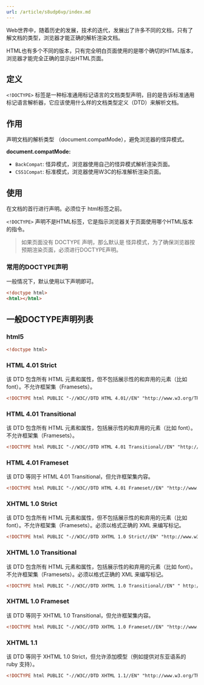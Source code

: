 ```yaml
---
url: /article/s8udp6vp/index.md
---
```

Web世界中，随着历史的发展，技术的迭代，发展出了许多不同的文档，只有了解文档的类型，浏览器才能正确的解析渲染文档。

HTML也有多个不同的版本，只有完全明白页面使用的是哪个确切的HTML版本，浏览器才能完全正确的显示出HTML页面。

## 定义

`<!DOCTYPE>` 标签是一种标准通用标记语言的文档类型声明，目的是告诉标准通用标记语言解析器，它应该使用什么样的文档类型定义（DTD）来解析文档。

## 作用

声明文档的解析类型 （document.compatMode），避免浏览器的怪异模式。

**document.compatMode:**

* `BackCompat`: 怪异模式，浏览器使用自己的怪异模式解析渲染页面。
* `CSS1Compat`: 标准模式，浏览器使用W3C的标准解析渲染页面。

## 使用

在文档的首行进行声明。必须位于 html标签之前。

`<!DOCTYPE>` 声明不是HTML标签，它是指示浏览器关于页面使用哪个HTML版本的指令。

> 如果页面没有 DOCTYPE 声明，那么默认是 怪异模式，为了确保浏览器按预期渲染页面，必须进行DOCTYPE声明。

### 常用的DOCTYPE声明

一般情况下，默认使用以下声明即可。

```html
<!doctype html>
<html></html>
```

## 一般DOCTYPE声明列表

### html5

```html
<!doctype html>
```

### HTML 4.01 Strict

该 DTD 包含所有 HTML 元素和属性，但不包括展示性的和弃用的元素（比如 font）。不允许框架集（Framesets）。

```html
<!DOCTYPE html PUBLIC "-//W3C//DTD HTML 4.01//EN" "http://www.w3.org/TR/html4/strict.dtd">
```

### HTML 4.01 Transitional

该 DTD 包含所有 HTML 元素和属性，包括展示性的和弃用的元素（比如 font）。不允许框架集（Framesets）。

```html
<!DOCTYPE html PUBLIC "-//W3C//DTD HTML 4.01 Transitional//EN" "http://www.w3.org/TR/html4/loose.dtd">
```

### HTML 4.01 Frameset

该 DTD 等同于 HTML 4.01 Transitional，但允许框架集内容。

```html
<!DOCTYPE html PUBLIC "-//W3C//DTD HTML 4.01 Frameset//EN" "http://www.w3.org/TR/html4/frameset.dtd">
```

### XHTML 1.0 Strict

该 DTD 包含所有 HTML 元素和属性，但不包括展示性的和弃用的元素（比如 font）。不允许框架集（Framesets）。必须以格式正确的 XML 来编写标记。

```html
<!DOCTYPE html PUBLIC "-//W3C//DTD XHTML 1.0 Strict//EN" "http://www.w3.org/TR/xhtml1/DTD/xhtml1-strict.dtd">
```

### XHTML 1.0 Transitional

该 DTD 包含所有 HTML 元素和属性，包括展示性的和弃用的元素（比如 font）。不允许框架集（Framesets）。必须以格式正确的 XML 来编写标记。

```html
<!DOCTYPE html PUBLIC "-//W3C//DTD XHTML 1.0 Transitional//EN" " http://www.w3.org/TR/xhtml1/DTD/xhtml1-transitional.dtd">
```

### XHTML 1.0 Frameset

该 DTD 等同于 XHTML 1.0 Transitional，但允许框架集内容。

```html
<!DOCTYPE html PUBLIC "-//W3C//DTD XHTML 1.0 Frameset//EN" "http://www.w3.org/TR/xhtml1/DTD/xhtml1-frameset.dtd">
```

### XHTML 1.1

该 DTD 等同于 XHTML 1.0 Strict，但允许添加模型（例如提供对东亚语系的 ruby 支持）。

```html
<!DOCTYPE html PUBLIC "-//W3C//DTD XHTML 1.1//EN" "http://www.w3.org/TR/xhtml11/DTD/xhtml11.dtd">
```
